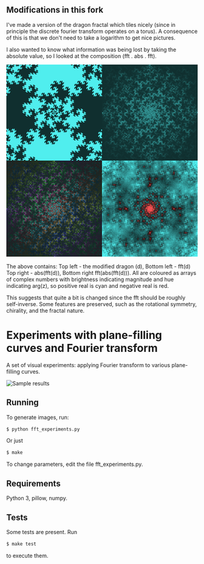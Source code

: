 Modifications in this fork
--------------------------

I've made a version of the dragon fractal which tiles nicely
(since in principle the discrete fourier transform operates on a torus).
A consequence of this is that we don't need to take a logarithm to get nice pictures.

I also wanted to know what information was being lost by taking the absolute
value, so I looked at the composition (fft . abs . fft).

![](dragon2_8_quad.png)

The above contains: Top left - the modified dragon (d), Bottom left - fft(d)
Top right - abs(fft(d)), Bottom right fft(abs(fft(d))). All are coloured as
arrays of complex numbers with brightness indicating magnitude and hue
indicating arg(z), so positive real is cyan and negative real is red.

This suggests that quite a bit is changed since the fft should be roughly self-inverse.
Some features are preserved, such as the rotational symmetry, chirality, and the fractal nature.

Experiments with plane-filling curves and Fourier transform
===========================================================

A set of visual experiments: applying Fourier transform to various plane-filling curves.

![Sample results](media/curves-fft-sample.png)


Running
-------

To generate images, run:
```` sh
$ python fft_experiments.py
````
Or just
```` sh
$ make
````

To change parameters, edit the file fft_experiments.py.


Requirements
------------

Python 3, pillow, numpy.


Tests
-----
Some tests are present. Run
```` sh
$ make test
````
to execute them.

